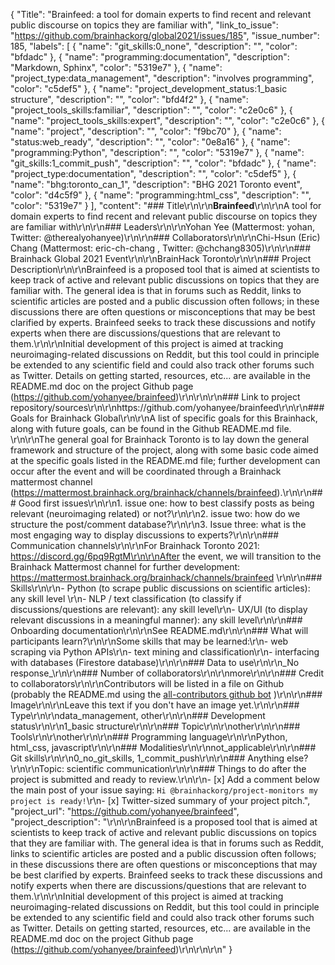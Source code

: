 {
  "Title": "Brainfeed: a tool for domain experts to find recent and relevant public discourse on topics they are familiar with",
  "link_to_issue": "https://github.com/brainhackorg/global2021/issues/185",
  "issue_number": 185,
  "labels": [
    {
      "name": "git_skills:0_none",
      "description": "",
      "color": "bfdadc"
    },
    {
      "name": "programming:documentation",
      "description": "Markdown, Sphinx",
      "color": "5319e7"
    },
    {
      "name": "project_type:data_management",
      "description": "involves programming",
      "color": "c5def5"
    },
    {
      "name": "project_development_status:1_basic structure",
      "description": "",
      "color": "bfd4f2"
    },
    {
      "name": "project_tools_skills:familiar",
      "description": "",
      "color": "c2e0c6"
    },
    {
      "name": "project_tools_skills:expert",
      "description": "",
      "color": "c2e0c6"
    },
    {
      "name": "project",
      "description": "",
      "color": "f9bc70"
    },
    {
      "name": "status:web_ready",
      "description": "",
      "color": "0e8a16"
    },
    {
      "name": "programming:Python",
      "description": "",
      "color": "5319e7"
    },
    {
      "name": "git_skills:1_commit_push",
      "description": "",
      "color": "bfdadc"
    },
    {
      "name": "project_type:documentation",
      "description": "",
      "color": "c5def5"
    },
    {
      "name": "bhg:toronto_can_1",
      "description": "BHG 2021 Toronto event",
      "color": "d4c5f9"
    },
    {
      "name": "programming:html_css",
      "description": "",
      "color": "5319e7"
    }
  ],
  "content": "### Title\r\n\r\n**Brainfeed**\r\n\r\nA tool for domain experts to find recent and relevant public discourse on topics they are familiar with\r\n\r\n### Leaders\r\n\r\nYohan Yee (Mattermost: yohan, Twitter: @therealyohanyee)\r\n\r\n### Collaborators\r\n\r\nChi-Hsun (Eric) Chang (Mattermost: eric-ch-chang , Twitter: @chchang8305)\r\n\r\n### Brainhack Global 2021 Event\r\n\r\nBrainHack Toronto\r\n\r\n### Project Description\r\n\r\nBrainfeed is a proposed tool that is aimed at scientists to keep track of active and relevant public discussions on topics that they are familiar with. The general idea is that in forums such as Reddit, links to scientific articles are posted and a public discussion often follows; in these discussions there are often questions or misconceptions that may be best clarified by experts. Brainfeed seeks to track these discussions and notify experts when there are discussions/questions that are relevant to them.\r\n\r\nInitial development of this project is aimed at tracking neuroimaging-related discussions on Reddit, but this tool could in principle be extended to any scientific field and could also track other forums such as Twitter. Details on getting started, resources, etc... are available in the README.md doc on the project Github page (https://github.com/yohanyee/brainfeed)\r\n\r\n\r\n### Link to project repository/sources\r\n\r\nhttps://github.com/yohanyee/brainfeed\r\n\r\n### Goals for Brainhack Global\r\n\r\nA list of specific goals for this Brainhack, along with future goals, can be found in the Github README.md file. \r\n\r\nThe general goal for Brainhack Toronto is to lay down the general framework and structure of the project, along with some basic code aimed at the specific goals listed in the README.md file; further development can occur after the event and will be coordinated through a Brainhack mattermost channel (https://mattermost.brainhack.org/brainhack/channels/brainfeed).\r\n\r\n### Good first issues\r\n\r\n1. issue one: how to best classify posts as being relevant (neuroimaging related) or not?\r\n\r\n2. issue two: how do we structure the post/comment database?\r\n\r\n3. Issue three: what is the most engaging way to display discussions to experts?\r\n\r\n### Communication channels\r\n\r\nFor Brainhack Toronto 2021: https://discord.gg/6pq9RgtM\r\n\r\nAfter the event, we will transition to the Brainhack Mattermost channel for further development: https://mattermost.brainhack.org/brainhack/channels/brainfeed \r\n\r\n### Skills\r\n\r\n- Python (to scrape public discussions on scientific articles): any skill level \r\n- NLP / text classification (to classify if discussions/questions are relevant): any skill level\r\n- UX/UI (to display relevant discussions in a meaningful manner): any skill level\r\n\r\n### Onboarding documentation\r\n\r\nSee README.md\r\n\r\n### What will participants learn?\r\n\r\nSome skills that may be learned:\r\n- web scraping via Python APIs\r\n- text mining and classification\r\n- interfacing with databases (Firestore database)\r\n\r\n### Data to use\r\n\r\n_No response_\r\n\r\n### Number of collaborators\r\n\r\nmore\r\n\r\n### Credit to collaborators\r\n\r\nContributors will be listed in a file on Github (probably the README.md using the [all-contributors github bot](https://github.com/all-contributors/all-contributors) )\r\n\r\n### Image\r\n\r\nLeave this text if you don't have an image yet.\r\n\r\n### Type\r\n\r\ndata_management, other\r\n\r\n### Development status\r\n\r\n1_basic structure\r\n\r\n### Topic\r\n\r\nother\r\n\r\n### Tools\r\n\r\nother\r\n\r\n### Programming language\r\n\r\nPython, html_css, javascript\r\n\r\n### Modalities\r\n\r\nnot_applicable\r\n\r\n### Git skills\r\n\r\n0_no_git_skills, 1_commit_push\r\n\r\n### Anything else?\r\n\r\nTopic: scientific communication\r\n\r\n### Things to do after the project is submitted and ready to review.\r\n\r\n- [x] Add a comment below the main post of your issue saying: `Hi @brainhackorg/project-monitors my project is ready!`\r\n- [x] Twitter-sized summary of your project pitch.",
  "project_url": "https://github.com/yohanyee/brainfeed",
  "project_description": "\r\n\r\nBrainfeed is a proposed tool that is aimed at scientists to keep track of active and relevant public discussions on topics that they are familiar with. The general idea is that in forums such as Reddit, links to scientific articles are posted and a public discussion often follows; in these discussions there are often questions or misconceptions that may be best clarified by experts. Brainfeed seeks to track these discussions and notify experts when there are discussions/questions that are relevant to them.\r\n\r\nInitial development of this project is aimed at tracking neuroimaging-related discussions on Reddit, but this tool could in principle be extended to any scientific field and could also track other forums such as Twitter. Details on getting started, resources, etc... are available in the README.md doc on the project Github page (https://github.com/yohanyee/brainfeed)\r\n\r\n\r\n"
}